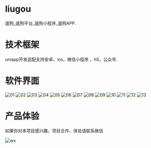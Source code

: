 # liugou
遛狗_遛狗平台_遛狗小程序_遛狗APP.

# 技术框架

uniapp开发适配支持安卓，ios，微信小程序 ，h5，公众号.

# 软件界面

![01](https://github.com/user-attachments/assets/bbe115c5-1fb5-4128-afff-58b0512369b7)
![02](https://github.com/user-attachments/assets/e93fc9fb-96ff-461c-83d9-55735c744d87)
![03](https://github.com/user-attachments/assets/a6d8d53f-a53d-49e3-85f3-1b14e81ceb2e)
![04](https://github.com/user-attachments/assets/ff1db2b4-34a6-45b6-815b-d759f3502d6a)
![05](https://github.com/user-attachments/assets/9f1cb687-8aee-4123-9a5e-dff9eacc51cb)
![06](https://github.com/user-attachments/assets/dad31cf2-2207-4143-8ddf-573fff23db78)
![07](https://github.com/user-attachments/assets/f463c921-6c2a-4d96-869f-0740d33ea692)
![08](https://github.com/user-attachments/assets/a8e5bd4c-f87c-458f-81d0-798f7eed11ba)
![09](https://github.com/user-attachments/assets/e8f09935-80a0-43a0-b44d-facd7161981d)
![10](https://github.com/user-attachments/assets/35fa46ae-8163-4fe4-b596-06b9fa1a6492)
![11](https://github.com/user-attachments/assets/acbc1d42-c76e-4f2e-9e73-787f6196bb90)
![12](https://github.com/user-attachments/assets/966ba6ba-5430-490b-922c-121f06651280)
![13](https://github.com/user-attachments/assets/c9a0a3ec-6f0e-4c2e-a372-9643c948f14c)



# 产品体验

如果你对本项目感兴趣，项目合作、体验请联系微信

![wx](https://github.com/user-attachments/assets/12e10771-8d4c-4f27-a98c-955e0b8e2daf)






